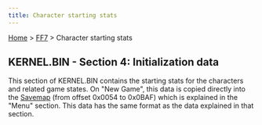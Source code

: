 ```yaml
---
title: Character starting stats
---
```


[Home](../Main%20Page.md) > [FF7](../FF7.md) > Character starting stats

## KERNEL.BIN - Section 4: Initialization data

This section of KERNEL.BIN contains the starting stats for the
characters and related game states. On "New Game", this data is copied
directly into the [Savemap][] (from offset 0x0054 to 0x0BAF) which is
explained in the "Menu" section. This data has the same format as the
data explained in that section.

  [Savemap]: Savemap.md "wikilink"
